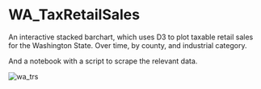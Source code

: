 # WA_TaxRetailSales

An interactive stacked barchart, which uses D3 to plot taxable retail sales for the Washington State. Over time, by county, and industrial category.

And a notebook with a script to scrape the relevant data.

![wa_trs](https://user-images.githubusercontent.com/44818158/50369262-36b29180-0547-11e9-9a97-bafdc0aaab3e.png)

